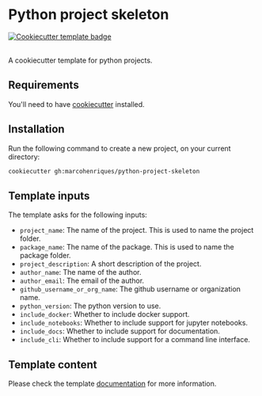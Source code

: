 # Python project skeleton

<a href="https://github.com/cookiecutter/cookiecutter">
  <img src="https://img.shields.io/badge/cookiecutter-template-D4AA00.svg?style=flat&logo=cookiecutter" alt="Cookiecutter template badge">
</a>
<br><br>

A cookiecutter template for python projects.

## Requirements

You'll need to have [cookiecutter](https://cookiecutter.readthedocs.io/en/2.0.2/installation.html) installed.

## Installation

Run the following command to create a new project, on your current directory:

```bash 
cookiecutter gh:marcohenriques/python-project-skeleton
```

## Template inputs

The template asks for the following inputs:
- `project_name`: The name of the project. This is used to name the project folder.
- `package_name`: The name of the package. This is used to name the package folder.
- `project_description`: A short description of the project.
- `author_name`: The name of the author.
- `author_email`: The email of the author.
- `github_username_or_org_name`: The github username or organization name.
- `python_version`: The python version to use.
- `include_docker`: Whether to include docker support.
- `include_notebooks`: Whether to include support for jupyter notebooks.
- `include_docs`: Whether to include support for documentation.
- `include_cli`: Whether to include support for a command line interface.


## Template content

Please check the template [documentation](https://marcohenriques.github.io/python-project-skeleton/) for more information.
